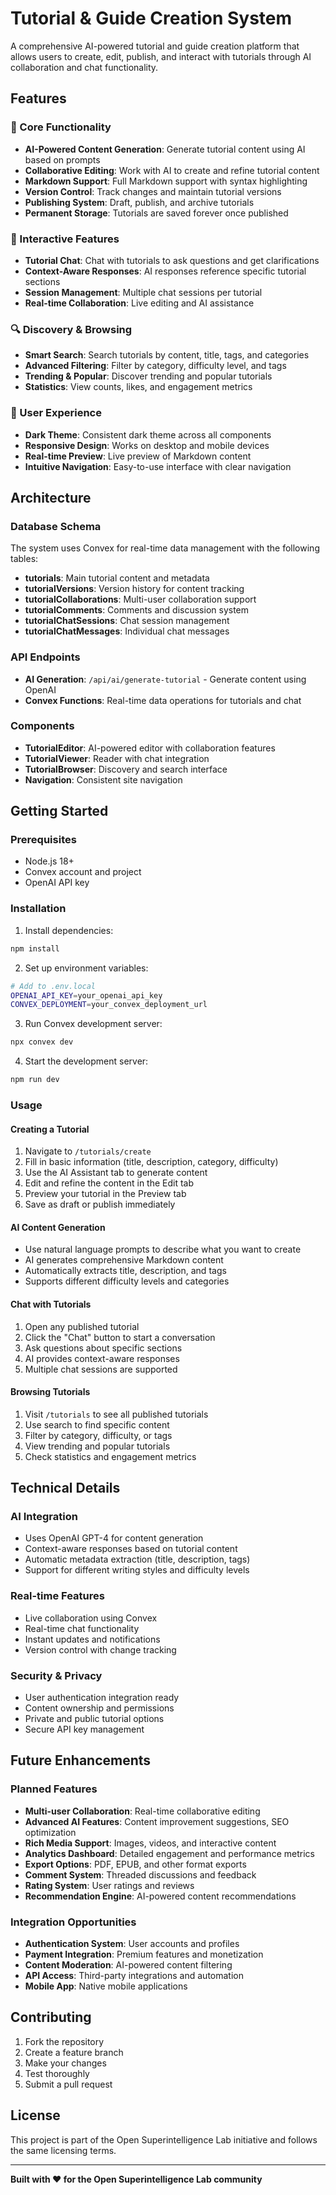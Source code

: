 # Tutorial & Guide Creation System

A comprehensive AI-powered tutorial and guide creation platform that allows users to create, edit, publish, and interact with tutorials through AI collaboration and chat functionality.

## Features

### 🎯 Core Functionality
- **AI-Powered Content Generation**: Generate tutorial content using AI based on prompts
- **Collaborative Editing**: Work with AI to create and refine tutorial content
- **Markdown Support**: Full Markdown support with syntax highlighting
- **Version Control**: Track changes and maintain tutorial versions
- **Publishing System**: Draft, publish, and archive tutorials
- **Permanent Storage**: Tutorials are saved forever once published

### 💬 Interactive Features
- **Tutorial Chat**: Chat with tutorials to ask questions and get clarifications
- **Context-Aware Responses**: AI responses reference specific tutorial sections
- **Session Management**: Multiple chat sessions per tutorial
- **Real-time Collaboration**: Live editing and AI assistance

### 🔍 Discovery & Browsing
- **Smart Search**: Search tutorials by content, title, tags, and categories
- **Advanced Filtering**: Filter by category, difficulty level, and tags
- **Trending & Popular**: Discover trending and popular tutorials
- **Statistics**: View counts, likes, and engagement metrics

### 🎨 User Experience
- **Dark Theme**: Consistent dark theme across all components
- **Responsive Design**: Works on desktop and mobile devices
- **Real-time Preview**: Live preview of Markdown content
- **Intuitive Navigation**: Easy-to-use interface with clear navigation

## Architecture

### Database Schema
The system uses Convex for real-time data management with the following tables:

- **tutorials**: Main tutorial content and metadata
- **tutorialVersions**: Version history for content tracking
- **tutorialCollaborations**: Multi-user collaboration support
- **tutorialComments**: Comments and discussion system
- **tutorialChatSessions**: Chat session management
- **tutorialChatMessages**: Individual chat messages

### API Endpoints
- **AI Generation**: `/api/ai/generate-tutorial` - Generate content using OpenAI
- **Convex Functions**: Real-time data operations for tutorials and chat

### Components
- **TutorialEditor**: AI-powered editor with collaboration features
- **TutorialViewer**: Reader with chat integration
- **TutorialBrowser**: Discovery and search interface
- **Navigation**: Consistent site navigation

## Getting Started

### Prerequisites
- Node.js 18+
- Convex account and project
- OpenAI API key

### Installation
1. Install dependencies:
```bash
npm install
```

2. Set up environment variables:
```bash
# Add to .env.local
OPENAI_API_KEY=your_openai_api_key
CONVEX_DEPLOYMENT=your_convex_deployment_url
```

3. Run Convex development server:
```bash
npx convex dev
```

4. Start the development server:
```bash
npm run dev
```

### Usage

#### Creating a Tutorial
1. Navigate to `/tutorials/create`
2. Fill in basic information (title, description, category, difficulty)
3. Use the AI Assistant tab to generate content
4. Edit and refine the content in the Edit tab
5. Preview your tutorial in the Preview tab
6. Save as draft or publish immediately

#### AI Content Generation
- Use natural language prompts to describe what you want to create
- AI generates comprehensive Markdown content
- Automatically extracts title, description, and tags
- Supports different difficulty levels and categories

#### Chat with Tutorials
1. Open any published tutorial
2. Click the "Chat" button to start a conversation
3. Ask questions about specific sections
4. AI provides context-aware responses
5. Multiple chat sessions are supported

#### Browsing Tutorials
1. Visit `/tutorials` to see all published tutorials
2. Use search to find specific content
3. Filter by category, difficulty, or tags
4. View trending and popular tutorials
5. Check statistics and engagement metrics

## Technical Details

### AI Integration
- Uses OpenAI GPT-4 for content generation
- Context-aware responses based on tutorial content
- Automatic metadata extraction (title, description, tags)
- Support for different writing styles and difficulty levels

### Real-time Features
- Live collaboration using Convex
- Real-time chat functionality
- Instant updates and notifications
- Version control with change tracking

### Security & Privacy
- User authentication integration ready
- Content ownership and permissions
- Private and public tutorial options
- Secure API key management

## Future Enhancements

### Planned Features
- **Multi-user Collaboration**: Real-time collaborative editing
- **Advanced AI Features**: Content improvement suggestions, SEO optimization
- **Rich Media Support**: Images, videos, and interactive content
- **Analytics Dashboard**: Detailed engagement and performance metrics
- **Export Options**: PDF, EPUB, and other format exports
- **Comment System**: Threaded discussions and feedback
- **Rating System**: User ratings and reviews
- **Recommendation Engine**: AI-powered content recommendations

### Integration Opportunities
- **Authentication System**: User accounts and profiles
- **Payment Integration**: Premium features and monetization
- **Content Moderation**: AI-powered content filtering
- **API Access**: Third-party integrations and automation
- **Mobile App**: Native mobile applications

## Contributing

1. Fork the repository
2. Create a feature branch
3. Make your changes
4. Test thoroughly
5. Submit a pull request

## License

This project is part of the Open Superintelligence Lab initiative and follows the same licensing terms.

---

**Built with ❤️ for the Open Superintelligence Lab community**
